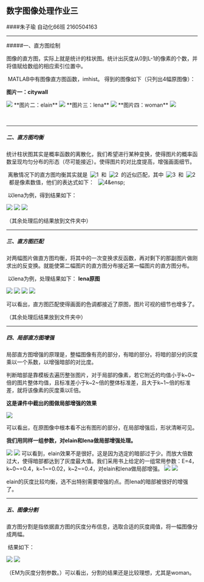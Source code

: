 ## 数字图像处理作业三

####朱子瑜 自动化66班 2160504163

---

#####一、直方图绘制

​	图像的直方图，实际上就是统计的柱状图。统计出灰度从0到L-1的像素的个数，并将值赋给数组的相应索引位置中。

​	MATLAB中有图像直方图函数，imhist。
​	得到的图像如下（只列出4幅原图像）：

**图片一：citywall**

<img src=citywall_bar.jpg />
**图片二：elain**

<img src=elain_bar.jpg />
**图片三：lena**
<img src=lena_bar.jpg />
**图片四：woman**
<img src=woman_bar.jpg />

​	

---

##### 二、直方图均衡

​	统计柱状图其实是概率函数的离散化，我们希望进行某种变换，使得图片的概率函数呈现均匀分布的形态（尽可能接近）。使得图片的对比度提高，增强画面细节。

​	离散情况下的直方图均衡其实就是&ensp;![1](http://latex.codecogs.com/png.latex?s_{k})&ensp;和&ensp;![2](http://latex.codecogs.com/png.latex?r_{k})&ensp;的近似匹配，其中&ensp;![3](http://latex.codecogs.com/png.latex?s_{k})&ensp;和&ensp;![2](http://latex.codecogs.com/png.latex?r_{k})&ensp;都是像素数值，他们的表达式如下：
 &ensp;![4](http://latex.codecogs.com/png.latex?s_{k}=T(r_{k})=(L-1)\sum_{j=0}^{k}P_{r}(r_{j}))&ensp; 

​	以lena为例，得到结果如下：

<img src=task2_lena1.jpg />

<img src=task2_lena2.jpg/>

<img src=task2_lena4.jpg />

（其余处理后的结果放到文件夹中）

---

##### 三、直方图匹配

​	对两幅图片做直方图均衡，将其中的一次变换求反函数，再对剩下的那副图片做刚求出的反变换。就能使第二幅图片的直方图分布接近第一幅图片的直方图分布。

​	以lena为例，处理结果如下：
**lena原图**

<img src=lena_bar.jpg />

<img src=task3_lena1.jpg/>

<img src=task3_lena2.jpg />

<img src=task3_lena4.jpg />

​	可以看出，直方图匹配使得画面的色调都接近了原图，图片可视的细节也增多了。

（其余处理后结果放到文件夹中）

---

##### 四、局部直方图增强

​	局部直方图增强的原理是，整幅图像有亮的部分，有暗的部分。将暗的部分的灰度乘以一个系数，以增强暗部的对比度。

​	判断暗部是靠模板去遍历整张图片，对于局部的像素，若它附近的均值小于k~0~倍的图片整体均值，且标准差小于k~2~倍的整体标准差，且大于k~1~倍的标准差，就将该像素的灰度乘以E倍。

**这是课件中截出的图做局部增强的效果**

<img src=test4_3.jpg />

​	可以看出，在原图像中根本看不出有图形的部分，在局部增强后，形状清晰可见。

**我们用同样一组参数，对elain和lena做局部增强处理。**

<img src=task4_elain_20.jpg />

<img src=task4_lena_20.jpg />
​	可以看到，elain效果不是很好。这是因为选定的暗部过于少。而放大倍数过大，使得暗部都达到了灰度最大值。我们采用书上给定的一组常用参数：E=4，k~0~=0.4，k~1~=0.02，k~2~=0.4，对elain和lena做局部增强。

<img src=task4_elain_4.jpg />

<img src=task4_lena_4.jpg />

​	elain的灰度比较均衡，选不出特别需要增强的点。而lena的暗部被很好的增强了。

---

##### 五、图像分割

​	直方图分割是指依据直方图的灰度分布信息，选取合适的灰度阈值，将一幅图像分成两幅。

​	结果如下：

<img src=task5_elain.jpg />

<img src=task5_woman.jpg />

​	（EM为灰度分割参数。）可以看出，分割的结果还是比较理想，尤其是woman。


